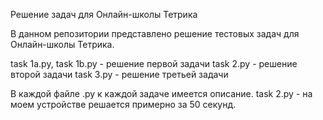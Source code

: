  Решение задач для Онлайн-школы Тетрика
 
 В данном репозитории представлено решение тестовых задач для Онлайн-школы Тетрика.

task 1a.py, task 1b.py - решение первой задачи
task 2.py - решение второй задачи
task 3.py - решение третьей задачи

В каждой файле .py к каждой задаче имеется описание.
task 2.py - на моем устройстве решается примерно за 50 секунд.
